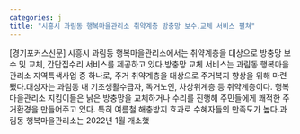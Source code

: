 ```yaml
---
categories: j
title: "시흥시 과림동 행복마을관리소 취약계층 방충망 보수․교체 서비스 펼쳐"
---
```

[경기포커스신문] 시흥시 과림동 행복마을관리소에서는 취약계층을 대상으로 방충망 보수 및 교체, 간단집수리 서비스를 제공하고 있다.방충망 교체 서비스는 과림동 행복마을관리소 지역특색사업 중 하나로, 주거 취약계층을 대상으로 주거복지 향상을 위해 마련됐다.대상자는 과림동 내 기초생활수급자, 독거노인, 차상위계층 등 취약계층이다. 행복마을관리소 지킴이들은 낡은 방충망을 교체하거나 수리를 진행해 주민들에게 쾌적한 주거환경을 만들어주고 있다. 특히 여름철 해충방지 효과로 수혜자들의 만족도가 높다.과림동 행복마을관리소는 2022년 1월 개소했
